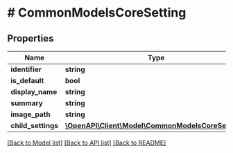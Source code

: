 # # CommonModelsCoreSetting

## Properties

Name | Type | Description | Notes
------------ | ------------- | ------------- | -------------
**identifier** | **string** |  | [optional]
**is_default** | **bool** |  | [optional]
**display_name** | **string** |  | [optional]
**summary** | **string** |  | [optional]
**image_path** | **string** |  | [optional]
**child_settings** | [**\OpenAPI\Client\Model\CommonModelsCoreSetting[]**](CommonModelsCoreSetting.md) |  | [optional]

[[Back to Model list]](../../README.md#models) [[Back to API list]](../../README.md#endpoints) [[Back to README]](../../README.md)
